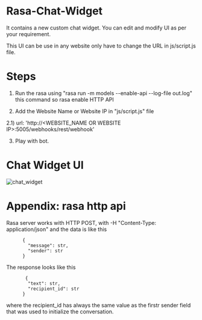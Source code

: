 # Rasa-Chat-Widget
It contains a new custom chat widget. You can edit and modify UI as per your requirement.

This UI can be use in any website only have to change the URL in js/script.js file.

# Steps
1) Run the rasa using "rasa run -m models --enable-api --log-file out.log" this command so rasa enable HTTP API

2) Add the Website Name or Website IP in "js/script.js" file

  2.1) url: 'http://<WEBSITE_NAME OR WEBSITE IP>:5005/webhooks/rest/webhook'

3) Play with bot.

# Chat Widget UI
![chat_widget](https://raw.githubusercontent.com/sagarvanave/Rasa-Chat-Widget/master/Chat_Widget.png)

# Appendix: rasa http api 



Rasa server works with HTTP POST, with -H "Content-Type: application/json" and the data is like this
```
      {
        "message": str,
        "sender": str
      }
```

The response looks like this

```
       {
        "text": str,
        "recipient_id": str
      }
```

where the recipient_id has always the same value as the firstr sender field that was used to initialize the conversation. 
